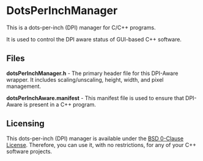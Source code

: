 # DotsPerInchManager
This is a dots-per-inch (DPI) manager for C/C++ programs.

It is used to control the DPI aware status of GUI-based C++ software.

## Files
**dotsPerInchManager.h** - The primary header file for this DPI-Aware wrapper. It includes scaling/unscaling, height, width, and pixel management.

**dotsPerInchAware.manifest** - This manifest file is used to ensure that DPI-Aware is present in a C++ program.

## Licensing
This dots-per-inch (DPI) manager is available under the [BSD 0-Clause License](https://github.com/jwyble/DotsPerInchManager/blob/main/LICENSE). Therefore, you can use it, with no restrictions, for any of your C++ software projects.
